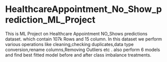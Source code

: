 # HealthcareAppointment_No_Show_prediction_ML_Project
This is ML Project on Healthcare Appointment NO_Shows predictions dataset. which contain 107k Rows and 15 column. In this dataset we perform various operations like cleaning,checking duplicates,data type conversion,rename columns,Removing Outliers etc . also perform 6 models and find best fitted model before and after class imbalance treatments.

